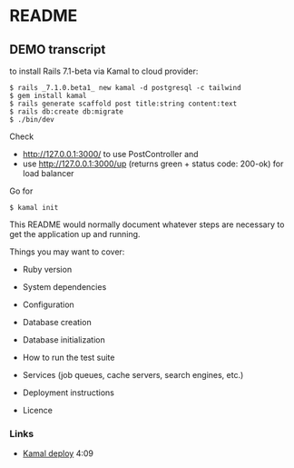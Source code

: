 # README

## DEMO transcript

to install Rails 7.1-beta via Kamal to cloud provider:

    $ rails _7.1.0.beta1_ new kamal -d postgresql -c tailwind
    $ gem install kamal
    $ rails generate scaffold post title:string content:text
    $ rails db:create db:migrate
    $ ./bin/dev

Check

* http://127.0.0.1:3000/ to use PostController and
* use http://127.0.0.1:3000/up (returns green + status code: 200-ok) for load
  balancer

Go for

    $ kamal init

This README would normally document whatever steps are necessary to get the
application up and running.

Things you may want to cover:

* Ruby version

* System dependencies

* Configuration

* Database creation

* Database initialization

* How to run the test suite

* Services (job queues, cache servers, search engines, etc.)

* Deployment instructions

* Licence

### Links

* [Kamal deploy](https://kamal-deploy.org/) 4:09
